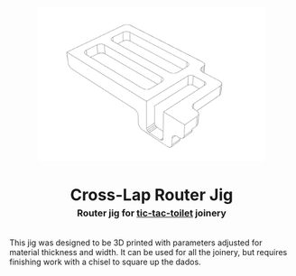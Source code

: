 <p align="center">
  <img src="./images/wireframe.png" width="80%"/>
</p>
<h1 align="center">
  Cross-Lap Router Jig
  <br>
  <sup><sub><sup>Router jig for <a href="../../furniture/tic-tac-toilet">tic-tac-toilet</a> joinery<sup></sub>
</h1>

This jig was designed to be 3D printed with parameters adjusted for material thickness and width. It can be used for all the joinery, but requires finishing work with a chisel to square up the dados.

